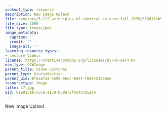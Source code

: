 ```yaml
---
content_type: resource
description: New image Uplaod
file: /courses/5-112-principles-of-chemical-science-fall-2005/916d13ab55cea139b58a2fc646c952d9_17.jpg
file_size: 2590
file_type: image/jpeg
image_metadata:
  caption: ''
  credit: ''
  image-alt: ''
learning_resource_types:
- Lecture Videos
license: https://creativecommons.org/licenses/by-nc-sa/4.0/
ocw_type: OCWImage
parent_title: Video Lectures
parent_type: CourseSection
parent_uid: 0f6eafa3-3e90-56ec-6097-f69475356be6
resourcetype: Image
title: 17.jpg
uid: 916d13ab-55ce-a139-b58a-2fc646c952d9
---
```

New image Uplaod